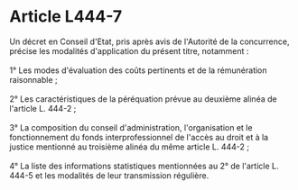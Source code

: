 # Article L444-7

<div align='left'>Un décret en Conseil d'Etat, pris après avis de l'Autorité de la concurrence, précise les modalités d'application du présent titre, notamment : <br/><br/>1° Les modes d'évaluation des coûts pertinents et de la rémunération raisonnable ; <br/><br/>2° Les caractéristiques de la péréquation prévue au deuxième alinéa de l'article L. 444-2 ; <br/><br/>3° La composition du conseil d'administration, l'organisation et le fonctionnement du fonds interprofessionnel de l'accès au droit et à la justice mentionné au troisième alinéa du même article L. 444-2 ; <br/><br/>4° La liste des informations statistiques mentionnées au 2° de l'article L. 444-5 et les modalités de leur transmission régulière.<br/></div>